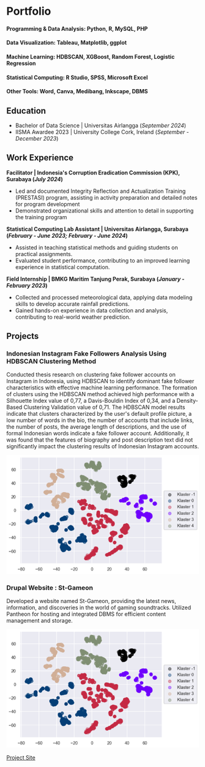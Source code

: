 # Portfolio

#### Programming & Data Analysis: Python, R, MySQL, PHP
#### Data Visualization: Tableau, Matplotlib, ggplot
#### Machine Learning: HDBSCAN, XGBoost, Random Forest, Logistic Regression
#### Statistical Computing: R Studio, SPSS, Microsoft Excel
#### Other Tools: Word, Canva, Medibang, Inkscape, DBMS

## Education		        		
- Bachelor of Data Science | Universitas Airlangga (_September 2024_)
- IISMA Awardee 2023 | University College Cork, Ireland (_September - December 2023_)

## Work Experience
**Facilitator | Indonesia's Corruption Eradication Commission (KPK), Surabaya (_July 2024_)**
- Led and documented Integrity Reflection and Actualization Training (PRESTASI) program, assisting in activity preparation and detailed notes for program development
- Demonstrated organizational skills and attention to detail in supporting the training program

**Statistical Computing Lab Assistant | Universitas Airlangga, Surabaya (_February - June 2023; February - June 2024_)**
- Assisted in teaching statistical methods and guiding students on practical assignments.
- Evaluated student performance, contributing to an improved learning experience in statistical computation.

**Field Internship | BMKG Maritim Tanjung Perak, Surabaya (_January - February 2023_)**
- Collected and processed meteorological data, applying data modeling skills to develop accurate rainfall predictions.
- Gained hands-on experience in data collection and analysis, contributing to real-world weather prediction.


## Projects
### Indonesian Instagram Fake Followers Analysis Using HDBSCAN Clustering Method

Conducted thesis research on clustering fake follower accounts on Instagram in Indonesia, using HDBSCAN to identify dominant fake follower characteristics with effective machine learning performance. The formation of clusters using the HDBSCAN method achieved high performance with a Silhouette Index value of 0,77, a Davis-Bouldin Index of 0,34, and a Density-Based Clustering Validation value of 0,71. The HDBSCAN model results indicate that clusters characterized by the user's default  profile picture, a low number of words in the bio, the number of accounts that include links, the number of posts, the average length of descriptions, and the use of formal Indonesian words indicate a fake follower account. Additionally, it was found that the features of biography and post description text did not significantly impact the clustering results of Indonesian Instagram accounts.

![Clustering Result](/assets/images/cluster_result.png)

### Drupal Website : St-Gameon

Developed a website named St-Gameon, providing the latest news, information, and discoveries in the world of gaming soundtracks. Utilized Pantheon for hosting and integrated DBMS for efficient content management and storage.

![Clustering Result](/assets/images/cluster_result.png)

[Project Site](https://dev-st-gameon.pantheonsite.io)

